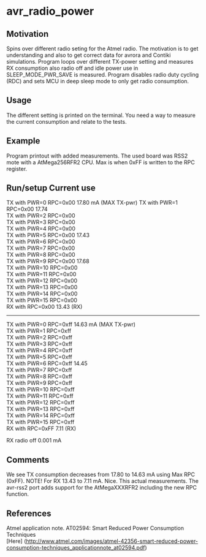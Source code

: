 avr_radio_power
===============

Motivation
-----------
Spins over different radio seting for the Atmel radio. The motivation is to 
get understanding and also to get correct data for avrora and Contiki
 simulations. Program loops over different TX-power setting and measures 
RX consumption also radio off and idle power use in SLEEP_MODE_PWR_SAVE is 
measured. Program disables radio duty cycling (RDC) and sets MCU in deep 
sleep mode to only get radio consumption.

Usage
-----
The different setting is printed on the terminal. You need a way to measure 
the current consumption and relate to the tests.
 
Example
-------
Program printout with added measurements. The used board was RSS2 mote 
with a AtMega256RFR2 CPU. Max is when 0xFF is written to the RPC register.


Run/setup                Current use  
------------------------------------------------ 
TX with PWR=0 RPC=0x00   17.80 mA   (MAX TX-pwr) 
TX with PWR=1 RPC=0x00   17.74  
TX with PWR=2 RPC=0x00  
TX with PWR=3 RPC=0x00  
TX with PWR=4 RPC=0x00  
TX with PWR=5 RPC=0x00   17.43  
TX with PWR=6 RPC=0x00  
TX with PWR=7 RPC=0x00  
TX with PWR=8 RPC=0x00  
TX with PWR=9 RPC=0x00   17.68  
TX with PWR=10 RPC=0x00  
TX with PWR=11 RPC=0x00  
TX with PWR=12 RPC=0x00  
TX with PWR=13 RPC=0x00  
TX with PWR=14 RPC=0x00  
TX with PWR=15 RPC=0x00  
RX with RPC=0x00                          13.43   (RX)  
  
-------------------------------------------------  
TX with PWR=0 RPC=0xff   14.63 mA  (MAX TX-pwr)  
TX with PWR=1 RPC=0xff  
TX with PWR=2 RPC=0xff  
TX with PWR=3 RPC=0xff  
TX with PWR=4 RPC=0xff  
TX with PWR=5 RPC=0xff  
TX with PWR=6 RPC=0xff   14.45  
TX with PWR=7 RPC=0xff  
TX with PWR=8 RPC=0xff  
TX with PWR=9 RPC=0xff  
TX with PWR=10 RPC=0xff  
TX with PWR=11 RPC=0xff  
TX with PWR=12 RPC=0xff  
TX with PWR=13 RPC=0xff  
TX with PWR=14 RPC=0xff  
TX with PWR=15 RPC=0xff  
RX with RPC=0xFF                         7.11   (RX)  
  
RX radio off               0.001 mA  

  
Comments
--------
We see TX consumption decreases from 17.80 to 14.63 mA using Max RPC (0xFF).
NOTE! For RX 13.43 to 7.11 mA. Nice. This actual measurements. 
The avr-rss2 port adds support for the AtMegaXXXRFR2 including the new RPC 
function.


References
----------
Atmel application note. AT02594: Smart Reduced Power Consumption  Techniques   
[Here] (http://www.atmel.com/images/atmel-42356-smart-reduced-power-consumption-techniques_applicationnote_at02594.pdf)